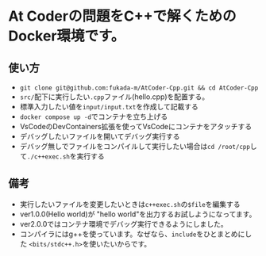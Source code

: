 # At Coderの問題をC++で解くためのDocker環境です。

## 使い方
- ```git clone git@github.com:fukada-m/AtCoder-Cpp.git && cd AtCoder-Cpp``` 
- `src/`配下に実行したい`.cpp`ファイル(hello.cpp)を配置する。
- 標準入力したい値を`input/input.txt`を作成して記載する
- `docker compose up -d`でコンテナを立ち上げる
- VsCodeのDevContainers拡張を使ってVsCodeにコンテナをアタッチする
- デバッグしたいファイルを開いてデバッグ実行する
- デバッグ無しでファイルをコンパイルして実行したい場合は`cd /root/cpp`して`./c++exec.sh`を実行する

## 備考
- 実行したいファイルを変更したいときは`c++exec.sh`の`$file`を編集する
- ver1.0.0(Hello world)が "hello world"を出力するお試しようになってます。
- ver2.0.0ではコンテナ環境でデバッグ実行できるようにしました。
- コンパイラにはg++を使っています。なぜなら、`include`をひとまとめにした `<bits/stdc++.h>`を使いたいからです。

